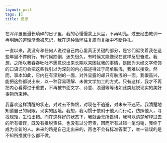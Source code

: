 ```yaml
---
layout: post
tags: []
title: 反思
---
```


在浑浑噩噩漫长琐碎的日子里，我的心慢慢蒙上灰尘，不再明亮。过去经由教训一再明确的道理渐渐被忘记，我在这种循环往复周而复始中不断挣扎。

一直以来，我没有和任何人说过自己内心里真正关键的部分，是它们驱使着我在这些年里不停前行，有时候跌倒，迷失很久，有时候又能像现在这样反思奋进。我想，之所以我吞吞吐吐不愿意说出来长期以来困扰我的事情，是因为未经文字修饰的口语词句会把这些我引以为深刻的内心描述得过于简单肤浅，我难以接受。然而，事本如此，它内在有深刻的一面，对外显露的却只有肤浅的一面。我很高兴，能把这些都说出来，以一种容易理解、未做文学加工的方式。只有这样，我才不再把内心看得过于重要，不再被书面文字、诗意、浪漫等等诸如此类超脱现实的美好事物所束缚。

我喜欢这样清醒的状态，对过去不悔恨，对现在不逃避，对未来不迷茫。我清楚地知道自己的局限，现实的困境。我想，我习惯于依附于他人而行动，仿照他人，寻找规矩，生怕出错。而在这样好的状态下，我就会无所畏惧，我可以清楚解释过去的所有错误，既没有推脱责任，也没有过分苛责，因而所有过错一笔勾销，我终于成为全新的人。未来的路是自己走出来的，再也不会有标准答案了，唯一错误的是不知所措就什么都不做。

